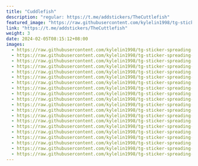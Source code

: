 ```yaml
---
title: "Cuddlefish"
description: "regular: https://t.me/addstickers/TheCuttlefish"
featured_image: "https://raw.githubusercontent.com/kylelin1998/tg-sticker-spreading-worldwide-images/main/img/93e013a7-8e7b-4614-92a3-32dbc4cd83dd.jpg"
link: "https://t.me/addstickers/TheCuttlefish"
weight: 3
date: 2024-02-05T08:15:12+08:00
images:
  - https://raw.githubusercontent.com/kylelin1998/tg-sticker-spreading-worldwide-images/main/img/93e013a7-8e7b-4614-92a3-32dbc4cd83dd.jpg
  - https://raw.githubusercontent.com/kylelin1998/tg-sticker-spreading-worldwide-images/main/img/75cee1b0-7330-42c4-8f67-238583e51388.jpg
  - https://raw.githubusercontent.com/kylelin1998/tg-sticker-spreading-worldwide-images/main/img/fa39ac17-9086-4d0a-ab82-e4906594b59c.jpg
  - https://raw.githubusercontent.com/kylelin1998/tg-sticker-spreading-worldwide-images/main/img/91cb5aa5-cf03-498f-bd36-0b4c57a22e51.jpg
  - https://raw.githubusercontent.com/kylelin1998/tg-sticker-spreading-worldwide-images/main/img/36be1607-079a-4ce6-9373-07f511dad20d.jpg
  - https://raw.githubusercontent.com/kylelin1998/tg-sticker-spreading-worldwide-images/main/img/a48466c7-2ad2-4eba-96a3-1465189eb424.jpg
  - https://raw.githubusercontent.com/kylelin1998/tg-sticker-spreading-worldwide-images/main/img/b22b4041-01c2-4141-a921-5ba442e72b7a.jpg
  - https://raw.githubusercontent.com/kylelin1998/tg-sticker-spreading-worldwide-images/main/img/0769ecea-44ce-416e-b2ed-b4746fa7f7ef.jpg
  - https://raw.githubusercontent.com/kylelin1998/tg-sticker-spreading-worldwide-images/main/img/7f04279e-ef34-450e-be89-32aeda6dd759.jpg
  - https://raw.githubusercontent.com/kylelin1998/tg-sticker-spreading-worldwide-images/main/img/f13f1aa4-f209-4d5b-ae98-1ed6f38159c1.jpg
  - https://raw.githubusercontent.com/kylelin1998/tg-sticker-spreading-worldwide-images/main/img/db58bda0-2268-4911-986b-c4cac9463102.jpg
  - https://raw.githubusercontent.com/kylelin1998/tg-sticker-spreading-worldwide-images/main/img/34cae125-6bf6-4c5c-98d0-52292ec097d4.jpg
  - https://raw.githubusercontent.com/kylelin1998/tg-sticker-spreading-worldwide-images/main/img/59045aec-f162-41ff-892c-38ad027f0b89.jpg
  - https://raw.githubusercontent.com/kylelin1998/tg-sticker-spreading-worldwide-images/main/img/7cb7c36c-b7e1-47ad-acab-194dd934543d.jpg
  - https://raw.githubusercontent.com/kylelin1998/tg-sticker-spreading-worldwide-images/main/img/bbf18dbd-8686-49f6-9b31-658a828596d5.jpg
  - https://raw.githubusercontent.com/kylelin1998/tg-sticker-spreading-worldwide-images/main/img/b80224a7-9144-4244-9dc2-fd49e6002095.jpg
  - https://raw.githubusercontent.com/kylelin1998/tg-sticker-spreading-worldwide-images/main/img/a5e8448f-f199-46ec-9204-cd69f2343674.jpg
  - https://raw.githubusercontent.com/kylelin1998/tg-sticker-spreading-worldwide-images/main/img/bca4ad84-50a4-48bc-82a0-e95468030d78.jpg
  - https://raw.githubusercontent.com/kylelin1998/tg-sticker-spreading-worldwide-images/main/img/25cf9bc4-739f-4139-8469-955a0607f006.jpg
  - https://raw.githubusercontent.com/kylelin1998/tg-sticker-spreading-worldwide-images/main/img/75f94cf8-cbea-4617-88ea-29be7c301c49.jpg
---
```

